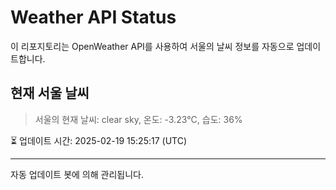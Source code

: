 
# Weather API Status

이 리포지토리는 OpenWeather API를 사용하여 서울의 날씨 정보를 자동으로 업데이트합니다.

## 현재 서울 날씨
> 서울의 현재 날씨: clear sky, 온도: -3.23°C, 습도: 36%

⏳ 업데이트 시간: 2025-02-19 15:25:17 (UTC)

---
자동 업데이트 봇에 의해 관리됩니다.
